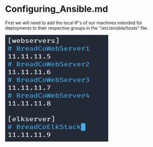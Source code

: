 # Configuring_Ansible.md

 First we will need to add the local IP's of our machines intended for deployments to their respective groups in the "/etc/ansible/hosts" file.

![](Images/Ansible/Snip_1.png)

